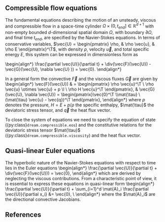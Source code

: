 ## Compressible flow equations
The fundamental equations describing the motion of an unsteady, viscous and compressible flow in a space-time cylinder
$\Omega \times (0, t_{end}] \in \mathbb{R}^{d+1}$ with non-empty bounded $d$-dimensional spatial domain $\Omega$, with
boundary $\partial \Omega$, and final time $t_{end}$, are specified by the Navier-Stokes equations. In terms of
conservative variables, $\vec{U} = \begin{pmatrix} \rho, & \rho \vec{u}, & \rho E \end{pmatrix}^\T$, with density $\rho$, velocity $\vec{u}$, and total specific energy $E$,
this system can be expressed in dimensionless form as

\begin{align*}
    \frac{\partial \vec{U}}{\partial t} + \div(\vec{F}(\vec{U}) - \vec{G}(\vec{U}, \nabla \vec{U} )) = \vec{0}.
\end{align*}

In a general form the convective $\vec{F}$ and the viscous fluxes $\vec{G}$ are given by
\begin{align*}
    \vec{F}(\vec{U}) & = \begin{pmatrix}
                             \rho \vec{u}^\T                     \\
                             \rho \vec{u} \otimes \vec{u} + p \I \\
                             \rho H \vec{u}^\T
                         \end{pmatrix}, &
    \vec{G}(\vec{U}, \nabla \vec{U}) = \begin{pmatrix}\vec{0}^\T \\\mat{\tau}    \\ (\mat{\tau} \vec{u} - \vec{q})^\T \end{pmatrix},
\end{align*}
where $p$ denotes the pressure, $H = E + p/\rho$ the specific enthalpy, $\mat{\tau}$ the deviatoric stress tensor, and $\vec{q}$ the heat flux vector. 

To close the system of equations we need to specify the equation of state ({py:class}`dream.compressible.eos`) and the constitutive relations for the deviatoric stress tensor $\mat{\tau}$ ({py:class}`dream.compressible.viscosity`)  and the heat flux vector.

## Quasi-linear Euler equations
The hyperbolic nature of the Navier-Stokes equations with respect to time lies in the Euler
equations
\begin{align*}
    \frac{\partial \vec{U}}{\partial t} + \div(\vec{F}(\vec{U}))  = \vec{0},
\end{align*}
which are derived by neglecting the viscous contributions. From a characteristic point of view,
it is essential to express these equations in quasi-linear form
\begin{align*}
    \frac{\partial \vec{U}}{\partial t} + \sum_{i=1}^d \mat{A}_i \frac{\partial \vec{U}}{\partial x_i}  &= \vec{0}, \\
\end{align*}
where the $\mat{A}_i$ are the directional convective Jacobians.

## References
[^1]: C. Hirsch, Numerical Computation of Internal and External Flows. 2: Computational Methods for
Inviscid and Viscous Flows, repr Edition, A Wiley Interscience Publication, Wiley, Chichester, 2002.
[^2]: J. Vila-Pérez, M. Giacomini, R. Sevilla, and A. Huerta. “Hybridisable Discontinuous Galerkin
        Formulation of Compressible Flows”. In: Archives of Computational Methods in Engineering
        28.2 (Mar. 2021), pp. 753–784. doi: 10.1007/s11831-020-09508-z. arXiv: 2009.06396 [physics].
[^3]: Jan Ellmenreich, Matteo Giacomini, Antonio Huerta, and Philip L. Lederer. Characteristic
boundary conditions for Hybridizable Discontinuous Galerkin methods, March 2025.
